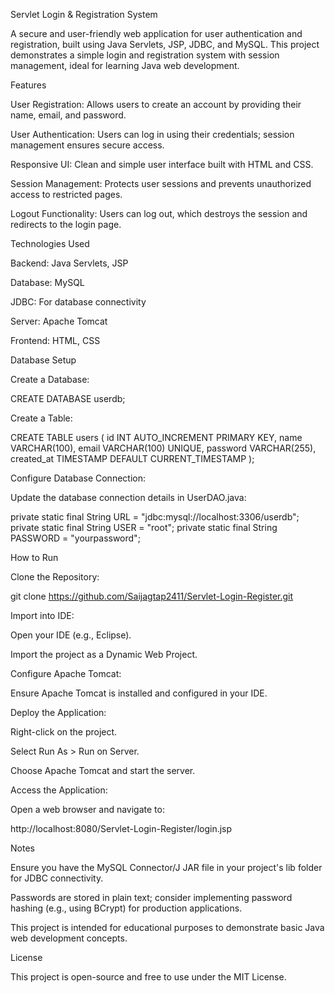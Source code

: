 Servlet Login & Registration System

A secure and user-friendly web application for user authentication and registration, built using Java Servlets, JSP, JDBC, and MySQL. This project demonstrates a simple login and registration system with session management, ideal for learning Java web development.

Features

User Registration: Allows users to create an account by providing their name, email, and password.

User Authentication: Users can log in using their credentials; session management ensures secure access.

Responsive UI: Clean and simple user interface built with HTML and CSS.

Session Management: Protects user sessions and prevents unauthorized access to restricted pages.

Logout Functionality: Users can log out, which destroys the session and redirects to the login page.

Technologies Used

Backend: Java Servlets, JSP

Database: MySQL

JDBC: For database connectivity

Server: Apache Tomcat

Frontend: HTML, CSS

Database Setup

Create a Database:

CREATE DATABASE userdb;


Create a Table:

CREATE TABLE users (
    id INT AUTO_INCREMENT PRIMARY KEY,
    name VARCHAR(100),
    email VARCHAR(100) UNIQUE,
    password VARCHAR(255),
    created_at TIMESTAMP DEFAULT CURRENT_TIMESTAMP
);


Configure Database Connection:

Update the database connection details in UserDAO.java:

private static final String URL = "jdbc:mysql://localhost:3306/userdb";
private static final String USER = "root";
private static final String PASSWORD = "yourpassword";

How to Run

Clone the Repository:

git clone https://github.com/Saijagtap2411/Servlet-Login-Register.git


Import into IDE:

Open your IDE (e.g., Eclipse).

Import the project as a Dynamic Web Project.

Configure Apache Tomcat:

Ensure Apache Tomcat is installed and configured in your IDE.

Deploy the Application:

Right-click on the project.

Select Run As > Run on Server.

Choose Apache Tomcat and start the server.

Access the Application:

Open a web browser and navigate to:

http://localhost:8080/Servlet-Login-Register/login.jsp

Notes

Ensure you have the MySQL Connector/J JAR file in your project's lib folder for JDBC connectivity.

Passwords are stored in plain text; consider implementing password hashing (e.g., using BCrypt) for production applications.

This project is intended for educational purposes to demonstrate basic Java web development concepts.

License

This project is open-source and free to use under the MIT License.
